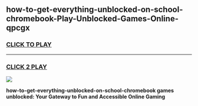 
## how-to-get-everything-unblocked-on-school-chromebook-Play-Unblocked-Games-Online-qpcgx
<h3>
<a href="https://premium76.site?title=how-to-get-everything-unblocked-on-school-chromebook&ref=25A">CLICK TO PLAY</a></h3>
<hr>

<h3>
<a href="https://premium76.site?title=how-to-get-everything-unblocked-on-school-chromebook&ref=25A">CLICK 2 PLAY</a>
  
</h3>

<a href="https://premium76.site?title=how-to-get-everything-unblocked-on-school-chromebook&ref=25A"><img src="https://clearcache.store/games.png"></a>


**how-to-get-everything-unblocked-on-school-chromebook games unblocked: Your Gateway to Fun and Accessible Online Gaming**
